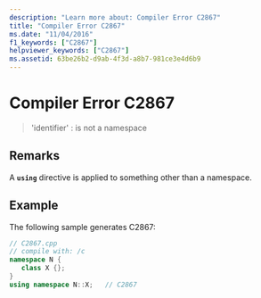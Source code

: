 ```yaml
---
description: "Learn more about: Compiler Error C2867"
title: "Compiler Error C2867"
ms.date: "11/04/2016"
f1_keywords: ["C2867"]
helpviewer_keywords: ["C2867"]
ms.assetid: 63be26b2-d9ab-4f3d-a8b7-981ce3e4d6b9
---
```

# Compiler Error C2867

> 'identifier' : is not a namespace

## Remarks

A **`using`** directive is applied to something other than a namespace.

## Example

The following sample generates C2867:

```cpp
// C2867.cpp
// compile with: /c
namespace N {
   class X {};
}
using namespace N::X;   // C2867
```
